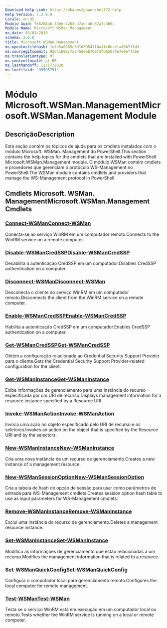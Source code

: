 ```yaml
---
Download Help Link: https://aka.ms/powershell72-help
Help Version: 7.2.0.0
Locale: en-US
Module Guid: 766204a6-330e-4263-a7ab-46c87afc366c
Module Name: Microsoft.WSMan.Management
ms.date: 03/01/2019
schema: 2.0.0
title: Microsoft.WSMan.Management
ms.openlocfilehash: 1efd5a0265c3d108954710a1fc6bcefa45b7f1d3
ms.sourcegitcommit: 95d41698c7a2450eeb70ef2fb6507fe7e6eff3b6
ms.translationtype: MT
ms.contentlocale: pt-BR
ms.lasthandoff: 11/17/2020
ms.locfileid: "99595751"
---
```

# <span data-ttu-id="b6d6e-102">Módulo Microsoft.WSMan.Management</span><span class="sxs-lookup"><span data-stu-id="b6d6e-102">Microsoft.WSMan.Management Module</span></span>

## <span data-ttu-id="b6d6e-103">Descrição</span><span class="sxs-lookup"><span data-stu-id="b6d6e-103">Description</span></span>

<span data-ttu-id="b6d6e-104">Esta seção contém os tópicos de ajuda para os cmdlets instalados com o módulo Microsoft. WSMan. Management do PowerShell.</span><span class="sxs-lookup"><span data-stu-id="b6d6e-104">This section contains the help topics for the cmdlets that are installed with PowerShell Microsoft.WSMan.Management module.</span></span> <span data-ttu-id="b6d6e-105">O módulo WSMan contém cmdlets e provedores que gerenciam o protocolo WS-Management no PowerShell.</span><span class="sxs-lookup"><span data-stu-id="b6d6e-105">The WSMan module contains cmdlets and providers that manage the WS-Management protocol in PowerShell.</span></span>

## <span data-ttu-id="b6d6e-106">Cmdlets Microsoft. WSMan. Management</span><span class="sxs-lookup"><span data-stu-id="b6d6e-106">Microsoft.WSMan.Management Cmdlets</span></span>

### [<span data-ttu-id="b6d6e-107">Connect-WSMan</span><span class="sxs-lookup"><span data-stu-id="b6d6e-107">Connect-WSMan</span></span>](Connect-WSMan.md)
<span data-ttu-id="b6d6e-108">Conecta-se ao serviço WinRM em um computador remoto.</span><span class="sxs-lookup"><span data-stu-id="b6d6e-108">Connects to the WinRM service on a remote computer.</span></span>

### [<span data-ttu-id="b6d6e-109">Disable-WSManCredSSP</span><span class="sxs-lookup"><span data-stu-id="b6d6e-109">Disable-WSManCredSSP</span></span>](Disable-WSManCredSSP.md)
<span data-ttu-id="b6d6e-110">Desabilita a autenticação CredSSP em um computador.</span><span class="sxs-lookup"><span data-stu-id="b6d6e-110">Disables CredSSP authentication on a computer.</span></span>

### [<span data-ttu-id="b6d6e-111">Disconnect-WSMan</span><span class="sxs-lookup"><span data-stu-id="b6d6e-111">Disconnect-WSMan</span></span>](Disconnect-WSMan.md)
<span data-ttu-id="b6d6e-112">Desconecta o cliente do serviço WinRM em um computador remoto.</span><span class="sxs-lookup"><span data-stu-id="b6d6e-112">Disconnects the client from the WinRM service on a remote computer.</span></span>

### [<span data-ttu-id="b6d6e-113">Enable-WSManCredSSP</span><span class="sxs-lookup"><span data-stu-id="b6d6e-113">Enable-WSManCredSSP</span></span>](Enable-WSManCredSSP.md)
<span data-ttu-id="b6d6e-114">Habilita a autenticação CredSSP em um computador.</span><span class="sxs-lookup"><span data-stu-id="b6d6e-114">Enables CredSSP authentication on a computer.</span></span>

### [<span data-ttu-id="b6d6e-115">Get-WSManCredSSP</span><span class="sxs-lookup"><span data-stu-id="b6d6e-115">Get-WSManCredSSP</span></span>](Get-WSManCredSSP.md)
<span data-ttu-id="b6d6e-116">Obtém a configuração relacionada ao Credential Security Support Provider para o cliente.</span><span class="sxs-lookup"><span data-stu-id="b6d6e-116">Gets the Credential Security Support Provider-related configuration for the client.</span></span>

### [<span data-ttu-id="b6d6e-117">Get-WSManInstance</span><span class="sxs-lookup"><span data-stu-id="b6d6e-117">Get-WSManInstance</span></span>](Get-WSManInstance.md)
<span data-ttu-id="b6d6e-118">Exibe informações de gerenciamento para uma instância do recurso especificada por um URI de recurso.</span><span class="sxs-lookup"><span data-stu-id="b6d6e-118">Displays management information for a resource instance specified by a Resource URI.</span></span>

### [<span data-ttu-id="b6d6e-119">Invoke-WSManAction</span><span class="sxs-lookup"><span data-stu-id="b6d6e-119">Invoke-WSManAction</span></span>](Invoke-WSManAction.md)
<span data-ttu-id="b6d6e-120">Invoca uma ação no objeto especificado pelo URI de recurso e os seletores.</span><span class="sxs-lookup"><span data-stu-id="b6d6e-120">Invokes an action on the object that is specified by the Resource URI and by the selectors.</span></span>

### [<span data-ttu-id="b6d6e-121">New-WSManInstance</span><span class="sxs-lookup"><span data-stu-id="b6d6e-121">New-WSManInstance</span></span>](New-WSManInstance.md)
<span data-ttu-id="b6d6e-122">Cria uma nova instância de um recurso de gerenciamento.</span><span class="sxs-lookup"><span data-stu-id="b6d6e-122">Creates a new instance of a management resource.</span></span>

### [<span data-ttu-id="b6d6e-123">New-WSManSessionOption</span><span class="sxs-lookup"><span data-stu-id="b6d6e-123">New-WSManSessionOption</span></span>](New-WSManSessionOption.md)
<span data-ttu-id="b6d6e-124">Cria a tabela de hash de opção de sessão para usar como parâmetros de entrada para WS-Management cmdlets.</span><span class="sxs-lookup"><span data-stu-id="b6d6e-124">Creates session option hash table to use as input parameters for WS-Management cmdlets.</span></span>

### [<span data-ttu-id="b6d6e-125">Remove-WSManInstance</span><span class="sxs-lookup"><span data-stu-id="b6d6e-125">Remove-WSManInstance</span></span>](Remove-WSManInstance.md)
<span data-ttu-id="b6d6e-126">Exclui uma instância do recurso de gerenciamento.</span><span class="sxs-lookup"><span data-stu-id="b6d6e-126">Deletes a management resource instance.</span></span>

### [<span data-ttu-id="b6d6e-127">Set-WSManInstance</span><span class="sxs-lookup"><span data-stu-id="b6d6e-127">Set-WSManInstance</span></span>](Set-WSManInstance.md)
<span data-ttu-id="b6d6e-128">Modifica as informações de gerenciamento que estão relacionadas a um recurso.</span><span class="sxs-lookup"><span data-stu-id="b6d6e-128">Modifies the management information that is related to a resource.</span></span>

### [<span data-ttu-id="b6d6e-129">Set-WSManQuickConfig</span><span class="sxs-lookup"><span data-stu-id="b6d6e-129">Set-WSManQuickConfig</span></span>](Set-WSManQuickConfig.md)
<span data-ttu-id="b6d6e-130">Configura o computador local para gerenciamento remoto.</span><span class="sxs-lookup"><span data-stu-id="b6d6e-130">Configures the local computer for remote management.</span></span>

### [<span data-ttu-id="b6d6e-131">Test-WSMan</span><span class="sxs-lookup"><span data-stu-id="b6d6e-131">Test-WSMan</span></span>](Test-WSMan.md)
<span data-ttu-id="b6d6e-132">Testa se o serviço WinRM está em execução em um computador local ou remoto.</span><span class="sxs-lookup"><span data-stu-id="b6d6e-132">Tests whether the WinRM service is running on a local or remote computer.</span></span>

